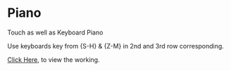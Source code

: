 # Piano
Touch as well as Keyboard Piano

Use keyboards key from {S-H} & {Z-M} in 2nd and 3rd row corresponding.

<a href="https://piano-practice.netlify.app/">Click Here</a>, to view the working.
